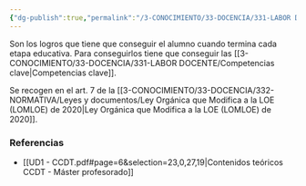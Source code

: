```yaml
---
{"dg-publish":true,"permalink":"/3-CONOCIMIENTO/33-DOCENCIA/331-LABOR DOCENTE/Objetivos de aprendizaje/"}
---
```


Son los logros que tiene que conseguir el alumno cuando termina cada etapa educativa. Para conseguirlos tiene que conseguir las [[3-CONOCIMIENTO/33-DOCENCIA/331-LABOR DOCENTE/Competencias clave\|Competencias clave]].

Se recogen en el art. 7 de la [[3-CONOCIMIENTO/33-DOCENCIA/332-NORMATIVA/Leyes y documentos/Ley Orgánica que Modifica a la LOE (LOMLOE) de 2020\|Ley Orgánica que Modifica a la LOE (LOMLOE) de 2020]].
### Referencias
- [[UD1 - CCDT.pdf#page=6&selection=23,0,27,19|Contenidos teóricos CCDT - Máster profesorado]] 